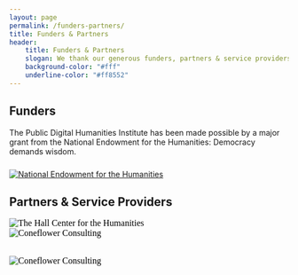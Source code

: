 ```yaml
---
layout: page
permalink: /funders-partners/
title: Funders & Partners
header: 
    title: Funders & Partners
    slogan: We thank our generous funders, partners & service providers
    background-color: "#fff"
    underline-color: "#ff8552"
---
```


<!--
## Funders

![National Endowment for the Humanities Logo](../images/logos/NEH-Preferred-Seal820.jpg)

***The Public Digital Humanities Institute has been made possible by a major grant from the National Endowment for the Humanities: Democracy demands wisdom.***

---

### Partners & Service Providers
<br/>

[![Coneflower Consulting Logo](../images/logos/coneflower.svg)](https://www.coneflower.org)

[![Hall Center for the Humanities Logo](../images/logos/hallcenter.jpg)](https://hallcenter.ku.edu/)

[![Media Production Studio Logo](../images/logos/KUMPS.png)](https://mps.ku.edu/)
-->

## Funders
<div class="row">
    <div class="small-12 columns" style="margin-bottom: 1.5rem;">
        The Public Digital Humanities Institute has been made possible by a major grant from the National Endowment for the Humanities: Democracy demands wisdom.
    </div>
    <div class="small-12 columns" style="margin-top: 1.5rem;">
        <a href="https://www.neh.gov/"><img src="../images/logos/NEH-Preferred-Seal820.jpg/" alt="National Endowment for the Humanities"></a>
    </div><!--small-12 -->

</div><!--row-->



## Partners & Service Providers
<div class="row" style="margin-bottom: 2rem;">
    <div class="small-6 columns">
        <a href="https://hallcenter.ku.edu/" style="all: initial;"><img src="../images/logos/hallcenter-horizontal.png" alt="The Hall Center for the Humanities"></a>
    </div> 
    <div class="small-6 columns">
        <a href="https://www.coneflower.org" style="all: initial;"><img src="../images/logos/coneflower.svg/" alt="Coneflower Consulting"></a>
    </div>
</div>
<div class="row" style="margin-top: 2rem;">
    <div class="small-6 small-centered columns">
        <a href="https://www.coneflower.org" style="all: initial;"><img src="../images/logos/coneflower.svg/" alt="Coneflower Consulting"></a><!--Media production studio will go here, when I edit the logo -->
    </div>
</div>
